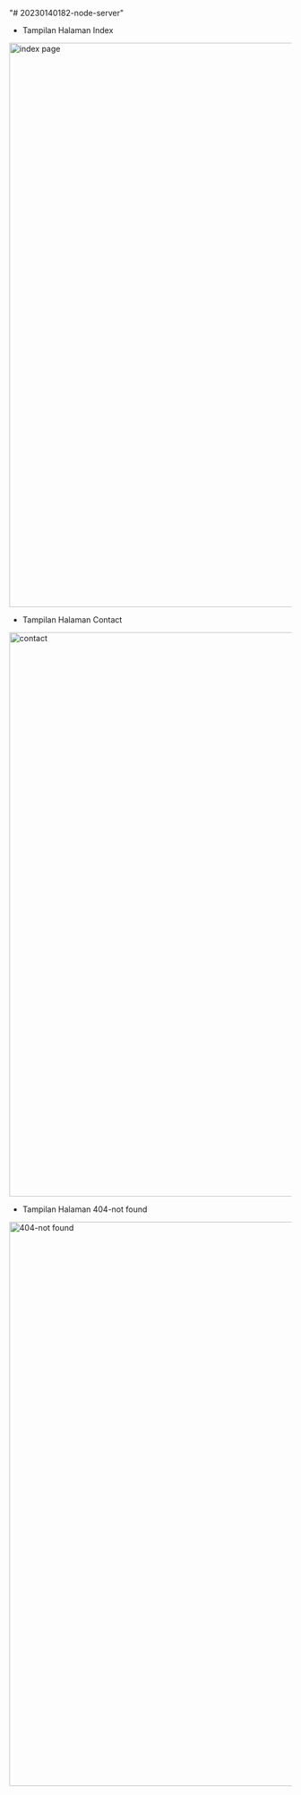 "# 20230140182-node-server" 
- Tampilan Halaman Index
<img width="1920" height="1008" alt="index page" src="https://github.com/user-attachments/assets/8014b480-a7c3-4e99-b907-db57dc47d231" />

- Tampilan Halaman Contact
<img width="1920" height="1008" alt="contact" src="https://github.com/user-attachments/assets/13963cbd-a588-4b96-9143-5fca4d31d027" />

- Tampilan Halaman 404-not found
<img width="1920" height="1008" alt="404-not found" src="https://github.com/user-attachments/assets/deba65c4-8558-49fc-8463-ffcc4c4ef71a" />
